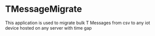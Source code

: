 # TMessageMigrate
This application is used to migrate bulk T Messages from csv to any iot device hosted on any server with time gap
